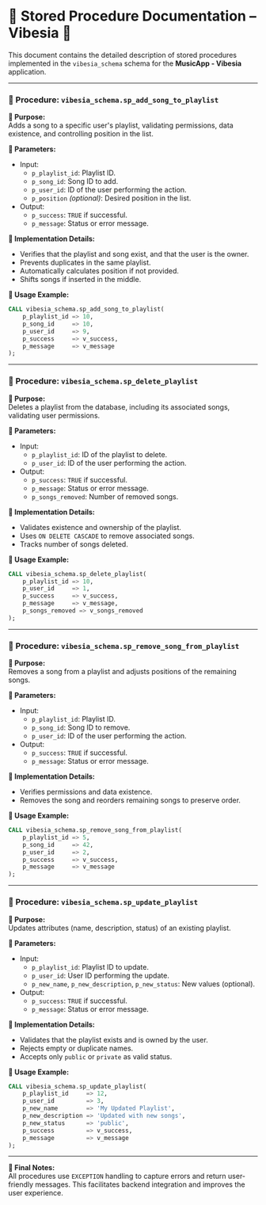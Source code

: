 
# 📘 Stored Procedure Documentation – Vibesia 🎵

This document contains the detailed description of stored procedures implemented in the `vibesia_schema` schema for the **MusicApp - Vibesia** application.

---

### 🧩 Procedure: `vibesia_schema.sp_add_song_to_playlist`

**🎯 Purpose:**  
Adds a song to a specific user's playlist, validating permissions, data existence, and controlling position in the list.

**🔁 Parameters:**  
- Input:
  - `p_playlist_id`: Playlist ID.
  - `p_song_id`: Song ID to add.
  - `p_user_id`: ID of the user performing the action.
  - `p_position` *(optional)*: Desired position in the list.
- Output:
  - `p_success`: `TRUE` if successful.
  - `p_message`: Status or error message.

**🔧 Implementation Details:**  
- Verifies that the playlist and song exist, and that the user is the owner.
- Prevents duplicates in the same playlist.
- Automatically calculates position if not provided.
- Shifts songs if inserted in the middle.

**📌 Usage Example:**

```sql
CALL vibesia_schema.sp_add_song_to_playlist(
    p_playlist_id => 10,
    p_song_id     => 10,
    p_user_id     => 9,
    p_success     => v_success,
    p_message     => v_message
);
```

---

### 🧩 Procedure: `vibesia_schema.sp_delete_playlist`

**🎯 Purpose:**  
Deletes a playlist from the database, including its associated songs, validating user permissions.

**🔁 Parameters:**  
- Input:
  - `p_playlist_id`: ID of the playlist to delete.
  - `p_user_id`: ID of the user performing the action.
- Output:
  - `p_success`: `TRUE` if successful.
  - `p_message`: Status or error message.
  - `p_songs_removed`: Number of removed songs.

**🔧 Implementation Details:**  
- Validates existence and ownership of the playlist.
- Uses `ON DELETE CASCADE` to remove associated songs.
- Tracks number of songs deleted.

**📌 Usage Example:**

```sql
CALL vibesia_schema.sp_delete_playlist(
    p_playlist_id => 10,
    p_user_id     => 1,
    p_success     => v_success,
    p_message     => v_message,
    p_songs_removed => v_songs_removed
);
```

---

### 🧩 Procedure: `vibesia_schema.sp_remove_song_from_playlist`

**🎯 Purpose:**  
Removes a song from a playlist and adjusts positions of the remaining songs.

**🔁 Parameters:**  
- Input:
  - `p_playlist_id`: Playlist ID.
  - `p_song_id`: Song ID to remove.
  - `p_user_id`: ID of the user performing the action.
- Output:
  - `p_success`: `TRUE` if successful.
  - `p_message`: Status or error message.

**🔧 Implementation Details:**  
- Verifies permissions and data existence.
- Removes the song and reorders remaining songs to preserve order.

**📌 Usage Example:**

```sql
CALL vibesia_schema.sp_remove_song_from_playlist(
    p_playlist_id => 5,
    p_song_id     => 42,
    p_user_id     => 2,
    p_success     => v_success,
    p_message     => v_message
);
```

---

### 🧩 Procedure: `vibesia_schema.sp_update_playlist`

**🎯 Purpose:**  
Updates attributes (name, description, status) of an existing playlist.

**🔁 Parameters:**  
- Input:
  - `p_playlist_id`: Playlist ID to update.
  - `p_user_id`: User ID performing the update.
  - `p_new_name`, `p_new_description`, `p_new_status`: New values (optional).
- Output:
  - `p_success`: `TRUE` if successful.
  - `p_message`: Status or error message.

**🔧 Implementation Details:**  
- Validates that the playlist exists and is owned by the user.
- Rejects empty or duplicate names.
- Accepts only `public` or `private` as valid status.

**📌 Usage Example:**

```sql
CALL vibesia_schema.sp_update_playlist(
    p_playlist_id     => 12,
    p_user_id         => 3,
    p_new_name        => 'My Updated Playlist',
    p_new_description => 'Updated with new songs',
    p_new_status      => 'public',
    p_success         => v_success,
    p_message         => v_message
);
```

---

**📌 Final Notes:**  
All procedures use `EXCEPTION` handling to capture errors and return user-friendly messages. This facilitates backend integration and improves the user experience.
